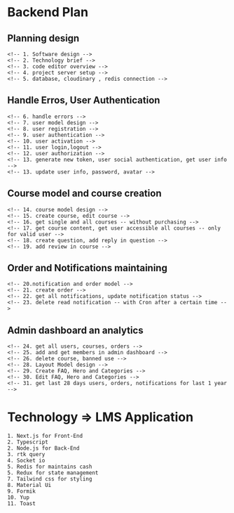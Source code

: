 # Backend Plan

## Planning design

    <!-- 1. Software design -->
    <!-- 2. Technology brief -->
    <!-- 3. code editor overview -->
    <!-- 4. project server setup -->
    <!-- 5. database, cloudinary , redis connection -->

## Handle Erros, User Authentication

    <!-- 6. handle errors -->
    <!-- 7. user model design -->
    <!-- 8. user registration -->
    <!-- 9. user authentication -->
    <!-- 10. user activation -->
    <!-- 11. user login,logout -->
    <!-- 12. user authorization -->
    <!-- 13. generate new token, user social authentication, get user info -->
    <!-- 13. update user info, password, avatar -->

## Course model and course creation

    <!-- 14. course model design -->
    <!-- 15. create course, edit course -->
    <!-- 16. get single and all courses -- without purchasing -->
    <!-- 17. get course content, get user accessible all courses -- only for valid user -->
    <!-- 18. create question, add reply in question -->
    <!-- 19. add review in course -->

## Order and Notifications maintaining

    <!-- 20.notification and order model -->
    <!-- 21. create order -->
    <!-- 22. get all notifications, update notification status -->
    <!-- 23. delete read notification -- with Cron after a certain time -->

## Admin dashboard an analytics

    <!-- 24. get all users, courses, orders -->
    <!-- 25. add and get members in admin dashboard -->
    <!-- 26. delete course, banned use -->
    <!-- 28. Layout Model design -->
    <!-- 29. Create FAQ, Hero and Categories -->
    <!-- 30. Edit FAQ, Hero and Categories -->
    <!-- 31. get last 28 days users, orders, notifications for last 1 year -->

# Technology => LMS Application

    1. Next.js for Front-End
    2. Typescript
    2. Node.js for Back-End
    3. rtk query
    4. Socket io
    5. Redis for maintains cash
    5. Redux for state management
    7. Tailwind css for styling
    8. Material Ui
    9. Formik
    10. Yup
    11. Toast
